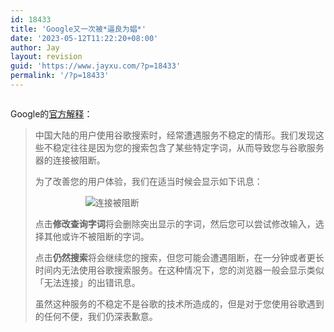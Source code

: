 ```yaml
---
id: 18433
title: 'Google又一次被*逼良为娼*'
date: '2023-05-12T11:22:20+08:00'
author: Jay
layout: revision
guid: 'https://www.jayxu.com/?p=18433'
permalink: '/?p=18433'
---
```


<!-- wp:gallery {"linkTo":"attachment"} -->
<figure class="wp-block-gallery has-nested-images columns-default is-cropped"><!-- wp:image {"id":13555,"sizeSlug":"large","linkDestination":"custom"} -->
<figure class="wp-block-image size-large"><a href="http://www.jayxu.com/log/wp-content/uploads/2012/07/Google-搜索.png"><img src="https://www.jayxu.com/log/wp-content/uploads/2012/07/Google-搜索-800x126.png" alt="" class="wp-image-13555" title="Google 搜索"/></a></figure>
<!-- /wp:image --></figure>
<!-- /wp:gallery -->

<!-- wp:paragraph -->
<p>Google的<a href="http://ipv6.google.com.hk/support/websearch/bin/answer.py?answer=2477913&amp;hl=zh-Hans&amp;source=g" target="_blank" rel="noopener">官方解释</a>：</p>
<!-- /wp:paragraph -->

<!-- wp:quote -->
<blockquote class="wp-block-quote"><!-- wp:paragraph -->
<p>中国大陆的用户使用谷歌搜索时，经常遭遇服务不稳定的情形。我们发现这些不稳定往往是因为您的搜索包含了某些特定字词，从而导致您与谷歌服务器的连接被阻断。</p>
<!-- /wp:paragraph -->

<!-- wp:paragraph -->
<p>为了改善您的用户体验，我们在适当时候会显示如下讯息：</p>
<!-- /wp:paragraph -->

<!-- wp:gallery {"linkTo":"attachment"} -->
<figure class="wp-block-gallery has-nested-images columns-default is-cropped"><!-- wp:image -->
<figure class="wp-block-image"><img src="http://commondatastorage.googleapis.com/support-kms-prod/SNP_2576543_zh-Hans_v3" alt="连接被阻断" title="连接被阻断"/></figure>
<!-- /wp:image --></figure>
<!-- /wp:gallery -->

<!-- wp:paragraph -->
<p>点击<strong>修改查询字词</strong>将会删除突出显示的字词，然后您可以尝试修改输入，选择其他或许不被阻断的字词。</p>
<!-- /wp:paragraph -->

<!-- wp:paragraph -->
<p>点击<strong>仍然搜索</strong>将会继续您的搜索，但您可能会遭遇阻断，在一分钟或者更长时间内无法使用谷歌搜索服务。在这种情况下，您的浏览器一般会显示类似「无法连接」的出错讯息。</p>
<!-- /wp:paragraph -->

<!-- wp:paragraph -->
<p>虽然这种服务的不稳定不是谷歌的技术所造成的，但是对于您使用谷歌遇到的任何不便，我们仍深表歉意。</p>
<!-- /wp:paragraph --></blockquote>
<!-- /wp:quote -->